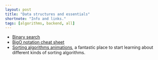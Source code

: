 ```yaml
---
layout: post
title: "Data structures and essentials"
shortnote: "Info and links."
tags: [algorithms, backend, all]
---
```


* [Binary search](http://fluxusfrequency.github.io/blog/2014/01/31/building-a-binary-search/)
* [BigO notation cheat sheet](http://bigocheatsheet.com/)
* [Sorting algorithms animations](http://www.sorting-algorithms.com/), a fantastic place to start learning about different kinds of sorting algorithms.
